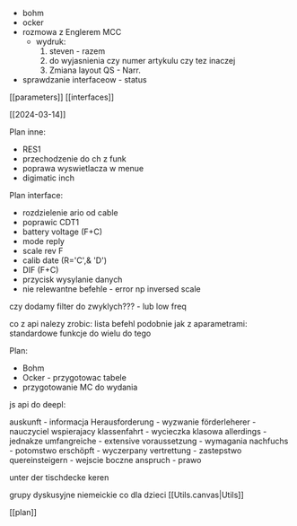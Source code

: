 - bohm
- ocker
- rozmowa z Englerem MCC
	- wydruk: 
		1. steven - razem
		2. do wyjasnienia czy numer artykulu czy tez inaczej
		3. Zmiana layout QS - Narr.
- sprawdzanie interfaceow - status


[[parameters]]
[[interfaces]]

[[2024-03-14]]


Plan inne:
- RES1 
- przechodzenie do ch z funk
- poprawa wyswietlacza w menue
- digimatic inch

Plan interface:
- rozdzielenie ario od cable
- poprawic CDT1
- battery voltage (F+C)
- mode reply
- scale rev F
- calib date (R='C',& 'D')
- DIF (F+C)
- przycisk wysylanie danych
- nie relewantne befehle - error np inversed scale


czy dodamy filter do zwyklych??? - lub low freq


co z api nalezy zrobic:
lista befehl podobnie jak z aparametrami:
standardowe funkcje do wielu
do tego 

Plan:
- Bohm
- Ocker - przygotowac tabele
- przygotowanie MC do wydania


js api do deepl:


auskunft - informacja
Herausforderung - wyzwanie
förderleherer - nauczyciel wspierajacy
klassenfahrt - wycieczka klasowa
allerdings - jednakze
umfangreiche - extensive
voraussetzung - wymagania
nachfuchs - potomstwo
erschöpft - wyczerpany
vertrettung - zastepstwo 
quereinsteigern - wejscie boczne
anspruch - prawo


unter der tischdecke keren

grupy dyskusyjne niemeickie
co dla dzieci
[[Utils.canvas|Utils]]







[[plan]]